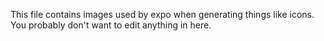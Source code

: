 This file contains images used by expo when generating things like icons. You probably don't want to edit anything in here.
